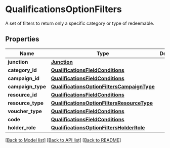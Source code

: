 # QualificationsOptionFilters

A set of filters to return only a specific category or type of redeemable.

## Properties

Name | Type | Description | Notes
------------ | ------------- | ------------- | -------------
**junction** | [**Junction**](Junction.md) |  | [optional] 
**category_id** | [**QualificationsFieldConditions**](QualificationsFieldConditions.md) |  | [optional] 
**campaign_id** | [**QualificationsFieldConditions**](QualificationsFieldConditions.md) |  | [optional] 
**campaign_type** | [**QualificationsOptionFiltersCampaignType**](QualificationsOptionFiltersCampaignType.md) |  | [optional] 
**resource_id** | [**QualificationsFieldConditions**](QualificationsFieldConditions.md) |  | [optional] 
**resource_type** | [**QualificationsOptionFiltersResourceType**](QualificationsOptionFiltersResourceType.md) |  | [optional] 
**voucher_type** | [**QualificationsFieldConditions**](QualificationsFieldConditions.md) |  | [optional] 
**code** | [**QualificationsFieldConditions**](QualificationsFieldConditions.md) |  | [optional] 
**holder_role** | [**QualificationsOptionFiltersHolderRole**](QualificationsOptionFiltersHolderRole.md) |  | [optional] 

[[Back to Model list]](../README.md#documentation-for-models) [[Back to API list]](../README.md#documentation-for-api-endpoints) [[Back to README]](../README.md)


